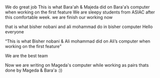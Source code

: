 We do great job 
This is what Bara'ah & Majeda did on Bara'a’s computer when working on the first feature
We are sleepy students from ASIAC after this comfortable week. 
we are finish our working now 


that is what bisher nobani and ali mohammad do in bisher computer 
Hello everyone

“This is what Bisher nobani & Ali mohammad did on Ali’s computer when working on the first feature”

We are the best team

Now we are writing on Mageda's computer while working as pairs
thats done by Mageda & Bara'a :))


